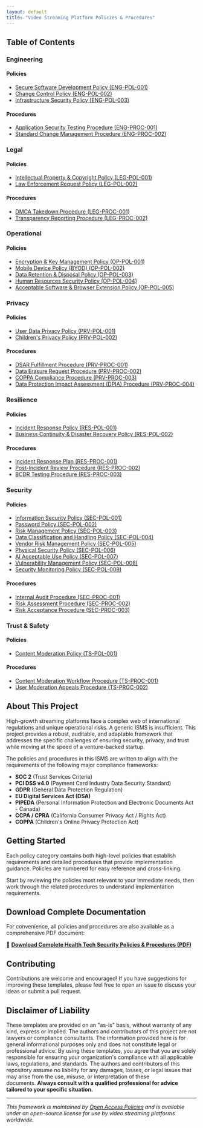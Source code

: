 ```yaml
---
layout: default
title: "Video Streaming Platform Policies & Procedures"
---
```


## Table of Contents

### Engineering
#### Policies
- [Secure Software Development Policy (ENG-POL-001)](/streaming/engineering_policies/eng_pol_001/)
- [Change Control Policy (ENG-POL-002)](/streaming/engineering_policies/eng_pol_002/)
- [Infrastructure Security Policy (ENG-POL-003)](/streaming/engineering_policies/eng_pol_003/)

#### Procedures
- [Application Security Testing Procedure (ENG-PROC-001)](/streaming/engineering_procedures/eng_proc_001/)
- [Standard Change Management Procedure (ENG-PROC-002)](/streaming/engineering_procedures/eng_proc_002/)

### Legal
#### Policies
- [Intellectual Property & Copyright Policy (LEG-POL-001)](/streaming/legal_policies/leg_pol_001/)
- [Law Enforcement Request Policy (LEG-POL-002)](/streaming/legal_policies/leg_pol_002/)

#### Procedures
- [DMCA Takedown Procedure (LEG-PROC-001)](/streaming/legal_procedures/leg_proc_001/)
- [Transparency Reporting Procedure (LEG-PROC-002)](/streaming/legal_procedures/leg_proc_002/)

### Operational
#### Policies
- [Encryption & Key Management Policy (OP-POL-001)](/streaming/operational_policies/op_pol_001/)
- [Mobile Device Policy (BYOD) (OP-POL-002)](/streaming/operational_policies/op_pol_002/)
- [Data Retention & Disposal Policy (OP-POL-003)](/streaming/operational_policies/op_pol_003/)
- [Human Resources Security Policy (OP-POL-004)](/streaming/operational_policies/op_pol_004/)
- [Acceptable Software & Browser Extension Policy (OP-POL-005)](/streaming/operational_policies/op_pol_005/)

### Privacy
#### Policies
- [User Data Privacy Policy (PRV-POL-001)](/streaming/privacy_policies/prv_pol_001/)
- [Children's Privacy Policy (PRV-POL-002)](/streaming/privacy_policies/prv_pol_002/)

#### Procedures
- [DSAR Fulfillment Procedure (PRV-PROC-001)](/streaming/privacy_procedures/prv_proc_001/)
- [Data Erasure Request Procedure (PRV-PROC-002)](/streaming/privacy_procedures/prv_proc_002/)
- [COPPA Compliance Procedure (PRV-PROC-003)](/streaming/privacy_procedures/prv_proc_003/)
- [Data Protection Impact Assessment (DPIA) Procedure (PRV-PROC-004)](/streaming/privacy_procedures/prv_proc_004/)

### Resilience
#### Policies
- [Incident Response Policy (RES-POL-001)](/streaming/resilience_policies/res_pol_001/)
- [Business Continuity & Disaster Recovery Policy (RES-POL-002)](/streaming/resilience_policies/res_pol_002/)

#### Procedures
- [Incident Response Plan (RES-PROC-001)](/streaming/resilience_procedures/res_proc_001/)
- [Post-Incident Review Procedure (RES-PROC-002)](/streaming/resilience_procedures/res_proc_002/)
- [BCDR Testing Procedure (RES-PROC-003)](/streaming/resilience_procedures/res_proc_003/)

### Security
#### Policies
- [Information Security Policy (SEC-POL-001)](/streaming/security_policies/sec_pol_001/)
- [Password Policy (SEC-POL-002)](/streaming/security_policies/sec_pol_002/)
- [Risk Management Policy (SEC-POL-003)](/streaming/security_policies/sec_pol_003/)
- [Data Classification and Handling Policy (SEC-POL-004)](/streaming/security_policies/sec_pol_004/)
- [Vendor Risk Management Policy (SEC-POL-005)](/streaming/security_policies/sec_pol_005/)
- [Physical Security Policy (SEC-POL-006)](/streaming/security_policies/sec_pol_006/)
- [AI Acceptable Use Policy (SEC-POL-007)](/streaming/security_policies/sec_pol_007/)
- [Vulnerability Management Policy (SEC-POL-008)](/streaming/security_policies/sec_pol_008/)
- [Security Monitoring Policy (SEC-POL-009)](/streaming/security_policies/sec_pol_009/)

#### Procedures
- [Internal Audit Procedure (SEC-PROC-001)](/streaming/security_procedures/sec_proc_001/)
- [Risk Assessment Procedure (SEC-PROC-002)](/streaming/security_procedures/sec_proc_002/)
- [Risk Acceptance Procedure (SEC-PROC-003)](/streaming/security_procedures/sec_proc_003/)

### Trust & Safety
#### Policies
- [Content Moderation Policy (TS-POL-001)](/streaming/trust_and_safety_policies/ts_pol_001/)

#### Procedures
- [Content Moderation Workflow Procedure (TS-PROC-001)](/streaming/trust_and_safety_procedures/ts_proc_001/)
- [User Moderation Appeals Procedure (TS-PROC-002)](/streaming/trust_and_safety_procedures/ts_proc_002/)

## About This Project

High-growth streaming platforms face a complex web of international regulations and unique operational risks. A generic ISMS is insufficient. This project provides a robust, auditable, and adaptable framework that addresses the specific challenges of ensuring security, privacy, and trust while moving at the speed of a venture-backed startup.

The policies and procedures in this ISMS are written to align with the requirements of the following major compliance frameworks:

- **SOC 2** (Trust Services Criteria)
- **PCI DSS v4.0** (Payment Card Industry Data Security Standard)
- **GDPR** (General Data Protection Regulation)
- **EU Digital Services Act (DSA)**
- **PIPEDA** (Personal Information Protection and Electronic Documents Act - Canada)
- **CCPA / CPRA** (California Consumer Privacy Act / Rights Act)
- **COPPA** (Children's Online Privacy Protection Act)

## Getting Started

Each policy category contains both high-level policies that establish requirements and detailed procedures that provide implementation guidance. Policies are numbered for easy reference and cross-linking.

Start by reviewing the policies most relevant to your immediate needs, then work through the related procedures to understand implementation requirements.

## Download Complete Documentation

For convenience, all policies and procedures are also available as a comprehensive PDF document:

📄 **[Download Complete Health Tech Security Policies & Procedures (PDF)](./assets/files/health_tech_compiled.pdf)**

## Contributing

Contributions are welcome and encouraged! If you have suggestions for improving these templates, please feel free to open an issue to discuss your ideas or submit a pull request.

## Disclaimer of Liability

These templates are provided on an "as-is" basis, without warranty of any kind, express or implied. The authors and contributors of this project are not lawyers or compliance consultants. The information provided here is for general informational purposes only and does not constitute legal or professional advice. By using these templates, you agree that you are solely responsible for ensuring your organization's compliance with all applicable laws, regulations, and standards. The authors and contributors of this repository assume no liability for any damages, losses, or legal issues that may arise from the use, misuse, or interpretation of these documents. **Always consult with a qualified professional for advice tailored to your specific situation.**

---

*This framework is maintained by [Open Access Policies](https://github.com/open-access-policies) and is available under an open-source license for use by video streaming platforms worldwide.*
